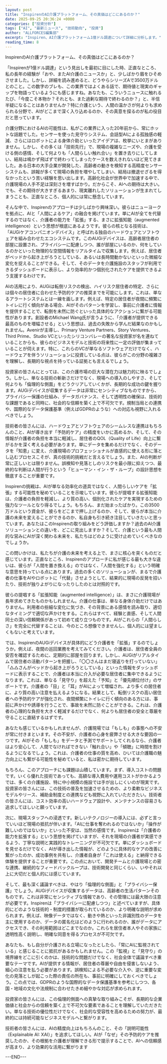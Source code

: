 ```yaml
---
layout: post
title: "InspirenのAI介護プラットフォーム、その真価はどこにあるのか？"
date: 2025-09-25 20:36:24 +0000
categories: ["投資分析"]
tags: ["AI", "最新ニュース", "技術動向", "投資"]
author: "ALLFORCES編集部"
excerpt: "Inspiren、AI介護プラットフォーム1億ドル調達について詳細に分析します。"
reading_time: 8
---
```


InspirenのAI介護プラットフォーム、その真価はどこにあるのか？

「Inspirenが1億ドル調達」という見出しを最初に目にした時、正直なところ、私の長年の経験が「おや、またAI介護のニュースか」と、少しばかり眉をひそめさせました。しかし、詳細を読み進めると、どうやらシリーズAで3500万ドルとのこと。この数字のブレも、この業界ではよくある話で、期待値と現実のギャップを物語っているようにも感じますね。あなたも、こういうニュースに触れるたび、「今度こそ本物か？それとも、また過剰な期待で終わるのか？」と、半信半疑になることはありませんか？特に介護という、人間の温かさが何よりも求められる分野で、AIがどこまで深く入り込めるのか、その真意を探るのが私の役目だと思っています。

介護分野におけるAIの可能性は、私がこの業界に入った20年前から、常にホットな話題でした。センサーを使った見守りシステム、会話型AIによる孤独感の軽減、さらにはロボットによる身体介助といったアイデアは、枚挙にいとまがありません。しかし、その多くは「技術先行」で、現場の複雑なニーズや、介護を受ける側の感情、そして何よりも「人間らしい触れ合い」を置き去りにしてしまい、結局は鳴かず飛ばずで終わってしまったケースを数えきれないほど見てきました。ある日本の大手企業が開発した、高齢者の動きを検知する高精度センサーシステムも、誤報が多くて現場の負担を増やしてしまい、結局は撤退せざるを得なかったという苦い経験を思い出します。高齢化社会が世界中で加速する中で、介護現場の人手不足は深刻さを増すばかり。だからこそ、AIへの期待は大きい。でも、その期待が大きすぎるあまり、現実離れしたソリューションが生まれてしまうことも、正直なところ、個人的には常に懸念しています。

そんな中で、Inspirenのアプローチは少しばかり興味深い。彼らはニューヨークを拠点に、AIと「人間によるケア」の融合を掲げています。単にAIが全てを代替するのではなく、介護者の能力を「拡張」する、まさに拡張知能（augmented intelligence）という思想が根底にあるようです。彼らの核となる技術は、「AUGiケアコンパニオンデバイス」と呼ばれる独自のハードウェアとソフトウェアを組み合わせたエコシステムです。このAUGiデバイスは、高齢者居住者の部屋に設置され、プライバシーに配慮しつつ、誰が部屋にいるのか、何をしているのかといった物理的な空間情報をリアルタイムで収集します。例えば、居住者がベッドから起き上がろうとしている、あるいは長時間動かないといった微細な変化を捉えることができる。そして、そのデータを介護施設のスタッフが利用できるダッシュボードに表示し、より効率的かつ個別化されたケアを提供できるよう支援するわけです。

AIの活用により、AUGiは転倒リスクの検出、ハイリスク居住者の特定、さらには個々の居住者に合わせた予防的ケアの推奨までを可能にします。これは、単なるアラートシステムとは一線を画します。例えば、特定の居住者が夜間に頻繁にトイレに行く傾向がある場合、AIがそのパターンを学習し、事前に介護者に情報を提供することで、転倒を未然に防ぐといった具体的なアクションに繋がる可能性があります。創設者のMichael Wang氏が言うように、「介護者が提供できる最高のものを増幅させる」という思想は、過去の失敗から学んだ結果なのかもしれません。Avenirが主導し、Primary Venture Partners、Story Ventures、Third Prime、Studio VCといったシリコンバレーの著名な投資家が名を連ねていることからも、彼らのビジネスモデルと技術の将来性に一定の評価が集まっていることが伺えます。特に、これらのVCが単なるソフトウェアだけでなく、ハードウェアを伴うソリューションに投資している点は、彼らがこの分野の複雑さを理解し、長期的な視点を持っている証拠とも言えるでしょう。

投資家の皆さんにとっては、この介護市場の巨大な潜在力は魅力的に映るでしょう。しかし、単なる技術の斬新さだけでなく、現場への導入のしやすさ、そして何よりも「倫理的な側面」をどうクリアしていくかが、長期的な成功の鍵を握ります。AUGiデバイスが収集するデータは非常にセンシティブなものですから、プライバシー保護の仕組み、データガバナンス、そして透明性の確保は、技術的な課題であると同時に、社会的な信頼を築く上で不可欠です。規制当局との連携や、国際的なデータ保護基準（例えばGDPRのような）への対応も視野に入れるべきでしょう。

技術者の皆さんには、ハードウェアとソフトウェアのシームレスな連携はもちろんのこと、AIが導き出す「予防的ケア」の精度をいかに高めるか、そして、その情報が介護者の負担を本当に軽減し、居住者のQOL（Quality of Life）向上に繋がるかを深く考える必要があります。単にデータを集めるだけでなく、そのデータを「知恵」に変え、介護現場のプロフェッショナルが直感的に使える形に落とし込むプロセスこそが、真の技術的挑戦だと言えるでしょう。また、AIの判断が常に正しいとは限りません。誤検知や見落としのリスクを最小限に抑えつつ、最終的な判断は人間が行うという「ヒューマン・イン・ザ・ループ」の設計思想を徹底することが重要です。

Inspirenの挑戦は、AIが単なる効率化の道具ではなく、人間らしいケアを「拡張」する可能性を秘めていることを示唆しています。彼らが提唱する拡張知能は、介護者の負担を軽減し、より質の高い、個別化されたケアを実現するための強力なツールとなり得るでしょう。もちろん、まだ始まったばかり。この3500万ドルという資金が、彼らをどこまで押し上げるのか、そして、彼らが本当に介護の未来を変えることができるのか、私自身も引き続き注目していきたいと思っています。あなたはこのInspirenの取り組みをどう評価しますか？過去のAI介護ソリューションとの違いを、どこに見出しますか？そして、介護という最も人間的な営みにAIが深く関わる未来を、私たちはどのように受け止めていくべきなのでしょうか。

この問いかけは、私たちが介護の未来を考える上で、まさに核心を突くものだと感じています。正直なところ、Inspirenのアプローチに私が感じる最も大きな違いは、彼らが「人間を置き換える」のではなく、「人間を強化する」という明確な意思を持っている点にあります。過去の多くのソリューションが、まるで介護者の仕事をAIやロボットに「代替」させようとして、結果的に現場の反発を招いたり、技術が独りよがりになったりしたのとは対照的です。

彼らの提唱する「拡張知能（augmented intelligence）」は、まさに介護現場が長年求めてきたものかもしれません。介護の仕事は、単なる身体介助だけではありません。利用者の些細な変化に気づき、その背景にある感情を読み取り、適切なタイミングで適切な声かけをする。これらはすべて、経験と直感、そして人間同士の深い信頼関係があって初めて成り立つものです。AIがこれらの「人間らしさ」を完全に代替することは、今のところ想像できませんし、個人的には望ましくもないと考えています。

では、InspirenのAUGiデバイスが具体的にどう介護者を「拡張」するのでしょうか。例えば、夜間の巡回業務を考えてみてください。介護者は、居住者全員の安否を確認するために、定期的に部屋を回ります。しかし、AUGiがリアルタイムで居住者の活動パターンを把握し、「〇〇さんはまだ寝返りを打っていない」「△△さんがベッドから起き上がろうとしている」といった情報をダッシュボードに表示することで、介護者は本当に介入が必要な居住者に集中できるようになります。これは、単なる「見守り」を超えた「予知」と「優先順位付け」のサポートです。介護者の「目」と「耳」がAIによって増幅され、より多くの居住者に、より質の高い注意を払えるようになる。結果として、転倒リスクの高い居住者への予防的ケアが強化され、夜間頻繁にトイレに行く傾向のある方には、事前に声かけや誘導を行うことで、事故を未然に防ぐことができる。これは、介護者の心理的な負担を大きく軽減するだけでなく、何よりも居住者の安全と尊厳を守ることに直結するはずです。

あなたも感じているかもしれませんが、介護現場では「もしも」の事態への不安が常に付きまといます。その不安が、介護者の心身を疲弊させる大きな要因の一つです。AIがその「もしも」をデータと予測でサポートしてくれるなら、介護者はより安心して、人間でなければできない「触れ合い」や「傾聴」に時間を割けるようになるでしょう。これは、介護者の仕事の質を高め、ひいては介護職の魅力向上にも繋がる可能性を秘めていると、私は密かに期待しています。

もちろん、このアプローチにも課題は山積しています。まず、導入コストの問題です。いくら優れた技術であっても、高額な導入費用や運用コストがかかるようでは、多くの介護施設、特に中小規模の施設では手が出しにくいのが現実です。投資家の皆さんには、この技術の普及を加速させるための、より柔軟なビジネスモデルやリース、補助金制度との連携なども視野に入れていただきたい。技術者の皆さんには、コスト効率の高いハードウェア設計や、メンテナンスの容易さも追求してほしいと願っています。

次に、現場スタッフへの浸透です。新しいテクノロジーの導入には、必ずと言っていいほど現場の抵抗が伴います。「AIに仕事を奪われるのではないか」「操作が難しいのではないか」といった不安は、当然の感情です。Inspirenは「介護者の能力を拡張する」という思想を掲げていますが、それを現場の介護者が実感できるよう、丁寧な説明と実践的なトレーニングが不可欠です。単にダッシュボードを見せるだけでなく、AIが導き出した情報が、どのように具体的なケアの改善に繋がったのか、成功事例を共有し、介護者自身が「これは使える」と納得できる体験を提供することが重要です。この点において、開発チームと介護現場との密な連携、継続的なフィードバックループは、技術開発と同じくらい、いやそれ以上に大切だと個人的には感じています。

そして、最も深く議論すべきは、やはり「倫理的な側面」と「プライバシー保護」でしょう。AUGiデバイスが収集するデータは、高齢者の生活パターンそのものです。これは非常にセンシティブな情報であり、その管理には最大限の注意が必要です。Inspirenは「プライバシーに配慮しつつ」と述べていますが、具体的にどのような技術的・制度的措置が取られているのか、より明確な説明が求められます。例えば、映像データではなく、動きや熱といった非識別性のデータを主に使用するのか、データの匿名化はどのように行われるのか、誰がデータにアクセスでき、その利用範囲はどこまでなのか。これらを居住者本人やその家族に透明性高く説明し、明確な同意を得るプロセスが不可欠です。

あなたも、もし自分が介護される立場になったとしたら、「常にAIに監視されている」と感じることに抵抗があるかもしれません。この「監視」と「見守り」の境界線をどこに引くのかは、技術的な問題だけでなく、社会全体で議論すべき重要なテーマです。AIが提供する情報が、居住者の尊厳や自由を侵害しないよう、細心の注意を払う必要があります。誤検知による不必要な介入や、逆に重要な変化の見落としが起こった際の責任の所在も、事前に明確にしておくべきでしょう。この点では、GDPRのような国際的なデータ保護基準を参考にしつつ、各国・地域の文化や法規制に合わせたきめ細やかな対応が求められます。

投資家の皆さんには、この倫理的側面への真摯な取り組みこそが、長期的な企業価値と社会からの信頼を築く上で不可欠な要素であることを理解していただきたい。単なる技術の優位性だけでなく、社会的な受容性を高めるための努力が、最終的には持続可能なビジネスモデルへと繋がります。

技術者の皆さんには、AIの精度向上はもちろんのこと、その「説明可能性（Explainable AI: XAI）」を追求してほしい。AIが「なぜ」その予防的ケアを推奨したのか、その根拠を介護者が理解できる形で提示することで、AIへの信頼感が高まり、より効果的な活用に繋がります

---END---